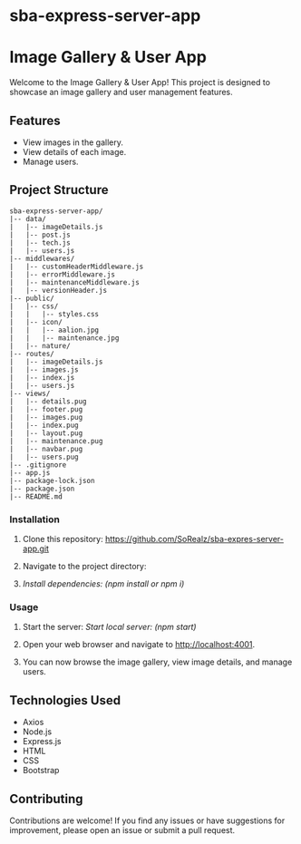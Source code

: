 # sba-express-server-app


# Image Gallery & User App

Welcome to the Image Gallery & User App! This project is designed to showcase an image gallery and user management features.

## Features

- View images in the gallery.
- View details of each image.
- Manage users.

## Project Structure
    sba-express-server-app/
    |-- data/
    |   |-- imageDetails.js
    |   |-- post.js
    |   |-- tech.js
    |   |-- users.js
    |-- middlewares/
    |   |-- customHeaderMiddleware.js
    |   |-- errorMiddleware.js
    |   |-- maintenanceMiddleware.js
    |   |-- versionHeader.js
    |-- public/
    |   |-- css/
    |   |   |-- styles.css
    |   |-- icon/
    |   |   |-- aalion.jpg
    |   |   |-- maintenance.jpg
    |   |-- nature/
    |-- routes/
    |   |-- imageDetails.js
    |   |-- images.js
    |   |-- index.js
    |   |-- users.js
    |-- views/
    |   |-- details.pug
    |   |-- footer.pug
    |   |-- images.pug
    |   |-- index.pug
    |   |-- layout.pug
    |   |-- maintenance.pug
    |   |-- navbar.pug
    |   |-- users.pug
    |-- .gitignore
    |-- app.js
    |-- package-lock.json
    |-- package.json
    |-- README.md




### Installation

1. Clone this repository:
https://github.com/SoRealz/sba-expres-server-app.git


2. Navigate to the project directory:


3. *Install dependencies: (*npm install or npm i*)* 



### Usage

1. Start the server: *Start local server: (*npm start*)* 


2. Open your web browser and navigate to [http://localhost:4001](http://localhost:4001).

3. You can now browse the image gallery, view image details, and manage users.

## Technologies Used
- Axios
- Node.js
- Express.js
- HTML
- CSS
- Bootstrap

## Contributing

Contributions are welcome! If you find any issues or have suggestions for improvement, please open an issue or submit a pull request.


